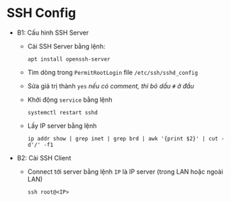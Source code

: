 # SSH Config

- B1: Cấu hình SSH Server
  - Cài SSH Server bằng lệnh:

    ```batch
    apt install openssh-server
    ```

  - Tìm dòng trong `PermitRootLogin` file `/etc/ssh/sshd_config`
  - Sửa giá trị thành `yes` *nếu có comment, thì bỏ dấu* `#` *ở đầu*
  - Khởi động `service` bằng lệnh

    ```batch
    systemctl restart sshd
    ```

  - Lấy IP server bằng lệnh

    ```batch
    ip addr show | grep inet | grep brd | awk '{print $2}' | cut -d'/' -f1
    ```

- B2: Cài SSH Client
  - Connect tới server bằng lệnh
        `IP` là IP server (trong LAN hoặc ngoài LAN)

    ```batch
    ssh root@<IP>
    ```

<!-- mint, kde -->